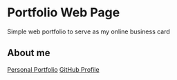 # Portfolio Web Page

Simple web portfolio to serve as my online business card

## About me
[Personal Portfolio](https://tesha-r.github.io/)
[GitHub Profile](https://github.com/Tesha-R/)
